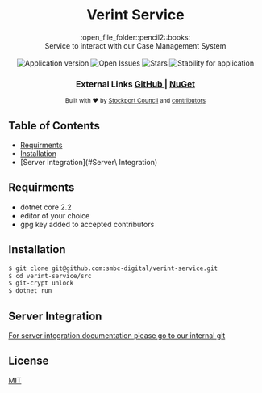 <h1 align="center">Verint Service</h1>

<div align="center">
  :open_file_folder::pencil2::books:
</div>
<div align="center">
Service to interact with our Case Management System
</div>

<br />

<div align="center">
  <img alt="Application version" src="https://img.shields.io/badge/version-1.0.0-brightgreen.svg?style=flat-square" />
  <img alt="Open Issues" src="https://img.shields.io/github/issues/smbc-digital/verint-service">
    <img alt="Stars" src="https://img.shields.io/github/stars/smbc-digital/verint-service">
  <img alt="Stability for application" src="https://img.shields.io/badge/stability-stable-brightgreen.svg?style=flat-square" />
</div>

<div align="center">
  <h3>
    External Links
    <a href="https://github.com/smbc-digital">
      GitHub
    </a>
    <span> | </span>
    <a href="https://www.nuget.org/profiles/Stockport-Council">
      NuGet
    </a>
  </h3>
</div>

<div align="center">
  <sub>Built with ❤︎ by
  <a href="https://www.stockport.gov.uk">Stockport Council</a> and
  <a href="">
    contributors
  </a>
</div>


## Table of Contents
- [Requirments](#requirments)
- [Installation](#installation)
- [Server Integration](#Server\ Integration)

## Requirments
- dotnet core 2.2
- editor of your choice
- gpg key added to accepted contributors


## Installation
```bash
$ git clone git@github.com:smbc-digital/verint-service.git
$ cd verint-service/src
$ git-crypt unlock
$ dotnet run
```

## Server Integration

[For server integration documentation please go to our internal git](https://git.stockport.gov.uk/devs/dts-documentation/wikis/Verint-Service-Integration)


## License
[MIT](https://tldrlegal.com/license/mit-license)